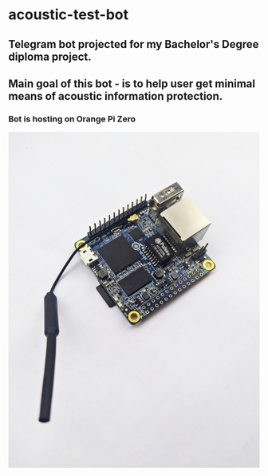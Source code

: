 # acoustic-test-bot

## Telegram bot projected for my Bachelor's Degree diploma project.

## Main goal of this bot - is to help user get minimal means of acoustic information protection.

### Bot is hosting on Orange Pi Zero
![Orange Pi Zero](/resources/Orange_Pi_Zero.jpg)

